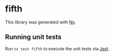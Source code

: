 # fifth

This library was generated with [Nx](https://nx.dev).

## Running unit tests

Run `nx test fifth` to execute the unit tests via [Jest](https://jestjs.io).
